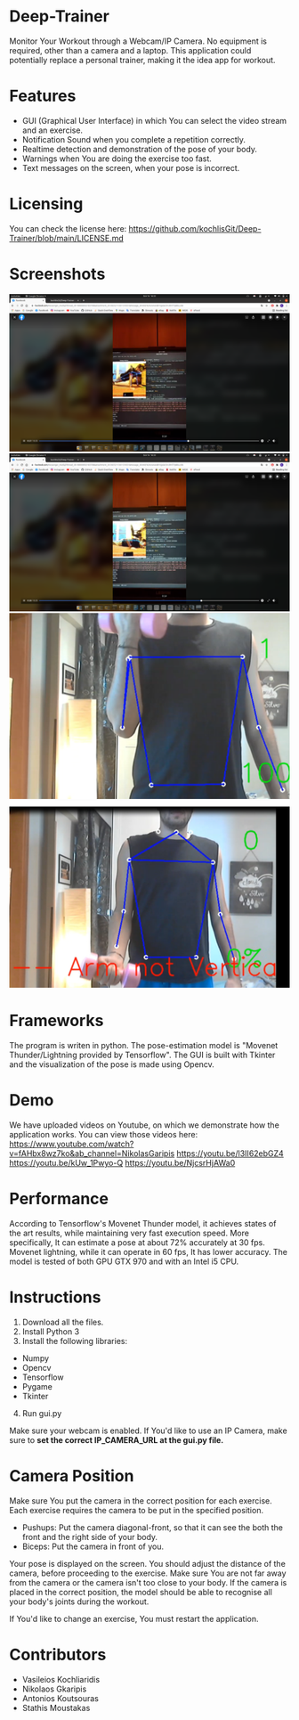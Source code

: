 # Deep-Trainer
Monitor Your Workout through a Webcam/IP Camera. No equipment is required, other than a camera and a laptop. This application could potentially replace a personal trainer, making it the idea app for workout.

# Features
* GUI (Graphical User Interface) in which You can select the video stream and an exercise.
* Notification Sound when you complete a repetition correctly.
* Realtime detection and demonstration of the pose of your body.
* Warnings when You are doing the exercise too fast.
* Text messages on the screen, when your pose is incorrect.

# Licensing
You can check the license here:
https://github.com/kochlisGit/Deep-Trainer/blob/main/LICENSE.md

# Screenshots
![](https://github.com/kochlisGit/Deep-Trainer/blob/main/screenshots/Screenshot%20from%202021-09-16%2016-22-01.png)
![](https://github.com/kochlisGit/Deep-Trainer/blob/main/screenshots/Screenshot%20from%202021-09-16%2016-22-03.png)
![](https://github.com/kochlisGit/Deep-Trainer/blob/main/screenshots/bicep_corrent.png)
![](https://github.com/kochlisGit/Deep-Trainer/blob/main/screenshots/not_vertical_arm.png)

# Frameworks
The program is writen in python. The pose-estimation model is "Movenet Thunder/Lightning provided by Tensorflow". The GUI is built with Tkinter and the visualization of the pose is made using Opencv.

# Demo
We have uploaded videos on Youtube, on which we demonstrate how the application works. You can view those videos here:
https://www.youtube.com/watch?v=fAHbx8wz7ko&ab_channel=NikolasGaripis
https://youtu.be/l3II62ebGZ4
https://youtu.be/kUw_1Pwyo-Q
https://youtu.be/NjcsrHjAWa0

# Performance
According to Tensorflow's Movenet Thunder model, it achieves states of the art results, while maintaining very fast execution speed. More specifically, It can estimate a pose at about 72% accurately at 30 fps. Movenet lightning, while it can operate in 60 fps, It has lower accuracy. The model is tested of both GPU GTX 970 and with an Intel i5 CPU.

# Instructions
1. Download all the files.
2. Install Python 3
3. Install the following libraries:
* Numpy
* Opencv
* Tensorflow
* Pygame
* Tkinter
4. Run gui.py

Make sure your webcam is enabled. If You'd like to use an IP Camera, make sure to **set the correct IP_CAMERA_URL at the gui.py file.**

# Camera Position
Make sure You put the camera in the correct position for each exercise. Each exercise requires the camera to be put in the specified position.

* Pushups: Put the camera diagonal-front, so that it can see the both the front and the right side of your body.
* Biceps: Put the camera in front of you.

Your pose is displayed on the screen. You should adjust the distance of the camera, before proceeding to the exercise. Make sure You are not far away from the camera or the camera isn't too close to your body. If the camera is placed in the correct position, the model should be able to recognise all your body's joints during the workout.

If You'd like to change an exercise, You must restart the application.

# Contributors
* Vasileios Kochliaridis
* Nikolaos Gkaripis
* Antonios Koutsouras
* Stathis Moustakas

